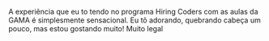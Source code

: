 A experiência que eu to tendo no programa Hiring Coders com as aulas da GAMA é simplesmente sensacional. Eu tô adorando, quebrando cabeça um pouco, mas estou gostando muito!  Muito legal